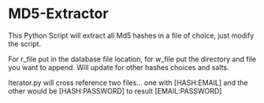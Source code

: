 # MD5-Extractor
This Python Script will extract all Md5 hashes in a file of choice, just modify the script.


For r_file put in the database file location, for w_file put the directory and file you want to append.
Will update for other hashes choices and salts.

Iterator.py will cross reference two files... one with [HASH:EMAIL] and the other would be [HASH:PASSWORD] to result [EMAIL:PASSWORD] 
